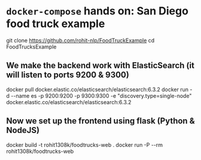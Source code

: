 # ``docker-compose`` hands on: San Diego food truck example

git clone https://github.com/rohit-nlp/FoodTruckExample
cd FoodTrucksExample

## We make the backend work with ElasticSearch (it will listen to ports 9200 & 9300)

docker pull docker.elastic.co/elasticsearch/elasticsearch:6.3.2
docker run -d --name es -p 9200:9200 -p 9300:9300 -e "discovery.type=single-node" docker.elastic.co/elasticsearch/elasticsearch:6.3.2

## Now we set up the frontend using flask (Python & NodeJS)

docker build -t rohit1308k/foodtrucks-web .
docker run -P --rm rohit1308k/foodtrucks-web
